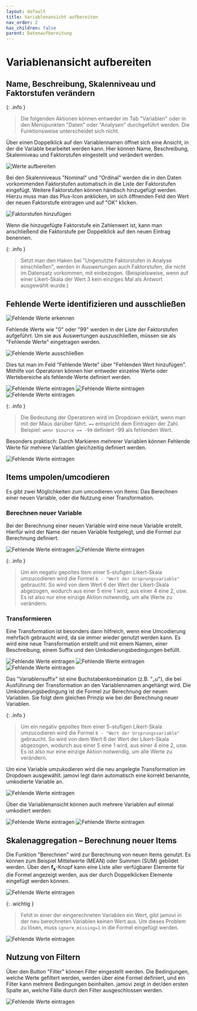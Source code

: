 ```yaml
---
layout: default
title: Variablenansicht aufbereiten
nav_order: 2
has_children: false
parent: Datenaufbereitung
---
```


# Variablenansicht aufbereiten

## Name, Beschreibung, Skalenniveau und Faktorstufen verändern

{: .info }
>Die folgenden Aktionen können entweder im Tab "Variablen" oder in den Menüpunkten "Daten" oder "Analysen" durchgeführt werden. Die Funktionsweise unterscheidet sich nicht.

Über einen Doppelklick auf den Variablennamen öffnet sich eine Ansicht, in der die Variable bearbeitet werden kann. Hier können Name, Beschreibung, Skalenniveau und Faktorstufen eingestellt und verändert werden.

![Werte aufbereiten](./pics/03_02_01.png)

Bei den Skalenniveaus "Nominal" und "Ordinal" werden die in den Daten vorkommenden Faktorstufen automatisch in die Liste der Faktorstufen eingefügt. Weitere Faktorstufen können händisch hinzugefügt werden.
<br>Hierzu muss man das Plus-Icon anklicken, im sich öffnenden Feld den Wert der neuen Faktorstufe eintragen und auf "OK" klicken.

![Faktorstufen hinzufügen](./pics/03_02_02.png)

Wenn die hinzugefügte Faktorstufe ein Zahlenwert ist, kann man anschließend die Faktorstufe per Doppelklick auf den neuen Eintrag benennen.

{: .info }
>Setzt man den Haken bei "Ungenutzte Faktorstufen in Analyse einschließen", werden in Auswertungen auch Faktorstufen, die nicht im Datensatz vorkommen, mit einbezogen. (Beispielsweise, wenn auf einer Likert-Skala der Wert 3 kein einziges Mal als Antwort ausgewählt wurde.)

## Fehlende Werte identifizieren und ausschließen
![Fehlende Werte erkennen](./pics/03_02_03.png)

Fehlende Werte wie "0" oder "99" werden in der Liste der Faktorstufen aufgeführt. Um sie aus Auswertungen auszuschließen, müssen sie als "Fehlende Werte" eingetragen werden.

![Fehlende Werte ausschließen](./pics/03_02_04.png)

Dies tut man im Feld "Fehlende Werte" über "Fehlenden Wert hinzufügen". Mithilfe von Operatoren können hier entweder einzelne Werte oder Wertebereiche als fehlende Werte definiert werden.

![Fehlende Werte eintragen](./pics/03_02_05.png)
![Fehlende Werte eintragen](./pics/03_02_06.png)
![Fehlende Werte eintragen](./pics/03_02_07.png)

{: .info }
> Die Bedeutung der Operatoren wird im Dropdown erklärt, wenn man mit der Maus darüber fährt. `==` entspricht dem Eintragen der Zahl. <br>Beispiel: `wenn $source == -99` definiert -99 als fehlenden Wert.

Besonders praktisch: Durch Markieren mehrerer Variablen können Fehlende Werte für mehrere Variablen gleichzeitig definiert werden.

![Fehlende Werte eintragen](./pics/03_02_08.png)

## Items umpolen/umcodieren
Es gibt zwei Möglichkeiten zum umcodieren von Items: Das Berechnen einer neuen Variable, oder die Nutzung einer Transformation.
### Berechnen neuer Variable
Bei der Berechnung einer neuen Variable wird eine neue Variable erstellt. Hierfür wird der Name der neuen Variable festgelegt, und die Formel zur Berechnung definiert.

![Fehlende Werte eintragen](./pics/03_02_09.png)
![Fehlende Werte eintragen](./pics/03_02_10.png)

{: .info }
> Um ein negativ gepoltes Item einer 5-stufigen Likert-Skala umzucodieren wird die Formel `6 - "Wert der Ursprungsvariable"` gebraucht. 
> So wird von dem Wert 6 der Wert der Likert-Skala abgezogen, wodurch aus einer 5 eine 1 wird, aus einer 4 eine 2, usw. Es ist also nur eine einzige Aktion notwendig, um alle Werte zu verändern.


### Transformieren
Eine Transformation ist besonders dann hilfreich, wenn eine Umcodierung mehrfach gebraucht wird, da sie immer wieder genutzt werden kann.
Es wird eine neue Transformation erstellt und mit einem Namen, einer Beschreibung, einem Suffix und den Umkodierungsbedingungen befüllt.

![Fehlende Werte eintragen](./pics/03_02_11.png)
![Fehlende Werte eintragen](./pics/03_02_12.png)
![Fehlende Werte eintragen](./pics/03_02_13.png)

Das "Variablensuffix" ist eine Buchstabenkombination (z.B. "\_u"), die bei Ausführung der Transformation an den Variablennamen angehängt wird.
Die Umkodierungsbedingung ist die Formel zur Berechnung der neuen Variablen. Sie folgt dem gleichen Prinzip wie bei der Berechnung neuer Variablen.

{: .info }
> Um ein negativ gepoltes Item einer 5-stufigen Likert-Skala umzucodieren wird die Formel `6 - "Wert der Ursprungsvariable"` gebraucht. 
> So wird von dem Wert 6 der Wert der Likert-Skala abgezogen, wodurch aus einer 5 eine 1 wird, aus einer 4 eine 2, usw. Es ist also nur eine einzige Aktion notwendig, um alle Werte zu verändern.

Um eine Variable umzukodieren wird die neu angelegte Transformation im Dropdown ausgewählt. jamovi legt dann automatisch eine korrekt benannte, umkodierte Variable an.

![Fehlende Werte eintragen](./pics/03_02_14.png)

Über die Variablenansicht können auch mehrere Variablen auf einmal umkodiert werden:

![Fehlende Werte eintragen](./pics/03_02_15.png)
![Fehlende Werte eintragen](./pics/03_02_16.png)

## Skalenaggregation – Berechnung neuer Items

Die Funktion "Berechnen" wird zur Berechnung von neuen Items genutzt. Es können zum Beispiel Mittelwerte (MEAN) oder Summen (SUM) gebildet werden. Über den **f<sub>x</sub>**-Knopf kann eine Liste aller verfügbarer Elemente für die Formel angezeigt werden, aus der durch Doppelklicken Elemente eingefügt werden können. 

![Fehlende Werte eintragen](./pics/03_02_17.png)

{: .wichtig } 
> Fehlt in einer der eingerechneten Variablen ein Wert, gibt jamovi in der neu berechneten Variablen keinen Wert aus. Um dieses Problem zu lösen, muss `ignore_missing=1` in die Formel eingefügt werden.

![Fehlende Werte eintragen](./pics/03_02_18.png)

## Nutzung von Filtern

Über den Button "Filter" können Filter eingestellt werden. Die Bedingungen, welche Werte gefiltert werden, werden über eine Formel definiert, und ein Filter kann mehrere Bedingungen beinhalten. jamovi zeigt in der/den ersten Spalte an, welche Fälle durch den Filter ausgeschlossen werden.

![Fehlende Werte eintragen](./pics/03_02_19.png)

